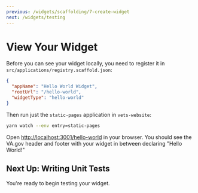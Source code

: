 ```yaml
---
previous: /widgets/scaffolding/7-create-widget
next: /widgets/testing
---
```


# View Your Widget

Before you can see your widget locally, you need to register it in `src/applications/registry.scaffold.json`:

```json
{
  "appName": "Hello World Widget",
  "rootUrl": "/hello-world",
  "widgetType": "hello-world"
}
```

Then run just the `static-pages` application in `vets-website`:

```sh
yarn watch --env entry=static-pages
```

Open [http://localhost:3001/hello-world](http://localhost:3001/hello-world) in your browser. You should see the VA.gov header and footer with your widget in between declaring "Hello World!"

## Next Up: Writing Unit Tests

You're ready to begin testing your widget.
